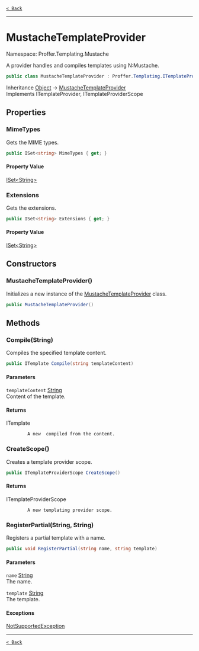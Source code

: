 [`< Back`](./)

---

# MustacheTemplateProvider

Namespace: Proffer.Templating.Mustache

A provider handles and compiles templates using N:Mustache.

```csharp
public class MustacheTemplateProvider : Proffer.Templating.ITemplateProvider, Proffer.Templating.ITemplateProviderScope
```

Inheritance [Object](https://docs.microsoft.com/en-us/dotnet/api/system.object) → [MustacheTemplateProvider](./proffer.templating.mustache.mustachetemplateprovider)<br>
Implements ITemplateProvider, ITemplateProviderScope

## Properties

### **MimeTypes**

Gets the MIME types.

```csharp
public ISet<string> MimeTypes { get; }
```

#### Property Value

[ISet&lt;String&gt;](https://docs.microsoft.com/en-us/dotnet/api/system.collections.generic.iset-1)<br>

### **Extensions**

Gets the extensions.

```csharp
public ISet<string> Extensions { get; }
```

#### Property Value

[ISet&lt;String&gt;](https://docs.microsoft.com/en-us/dotnet/api/system.collections.generic.iset-1)<br>

## Constructors

### **MustacheTemplateProvider()**

Initializes a new instance of the [MustacheTemplateProvider](./proffer.templating.mustache.mustachetemplateprovider) class.

```csharp
public MustacheTemplateProvider()
```

## Methods

### **Compile(String)**

Compiles the specified template content.

```csharp
public ITemplate Compile(string templateContent)
```

#### Parameters

`templateContent` [String](https://docs.microsoft.com/en-us/dotnet/api/system.string)<br>
Content of the template.

#### Returns

ITemplate<br>

            A new  compiled from the content.

### **CreateScope()**

Creates a template provider scope.

```csharp
public ITemplateProviderScope CreateScope()
```

#### Returns

ITemplateProviderScope<br>

            A new templating provider scope.

### **RegisterPartial(String, String)**

Registers a partial template with a name.

```csharp
public void RegisterPartial(string name, string template)
```

#### Parameters

`name` [String](https://docs.microsoft.com/en-us/dotnet/api/system.string)<br>
The name.

`template` [String](https://docs.microsoft.com/en-us/dotnet/api/system.string)<br>
The template.

#### Exceptions

[NotSupportedException](https://docs.microsoft.com/en-us/dotnet/api/system.notsupportedexception)<br>

---

[`< Back`](./)
